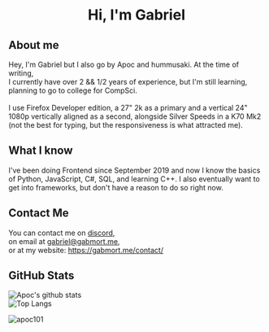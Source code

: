 <h1 align="center">Hi, I'm Gabriel</h1>

## About me
Hey, I'm Gabriel but I also go by Apoc and hummusaki. At the time of writing, <br> I currently have over 2 && 1/2 years of experience, but I'm still learning, planning to go to college for CompSci. <br>
<br>
I use Firefox Developer edition, a 27" 2k as a primary and a vertical 24" 1080p vertically aligned as a second, alongside Silver Speeds in a K70 Mk2 (not the best for typing, but the responsiveness is what attracted me).

## What I know
I've been doing Frontend since September 2019 and now I know the basics of Python, JavaScript, C#, SQL, and learning C++.
I also eventually want to get into frameworks, but don't have a reason to do so right now.

## Contact Me
You can contact me on [discord](https://discord.gabmort.me/),<br>
on email at gabriel@gabmort.me,<br>
or at my website: https://gabmort.me/contact/

## GitHub Stats 

![Apoc's github stats](https://github-readme-stats.vercel.app/api?username=Apoc101&show_icons=true&theme=dark)<br>
![Top Langs](https://github-readme-stats.vercel.app/api/top-langs/?username=Apoc101&theme=dark)

<p align="left"> <img src="https://komarev.com/ghpvc/?username=apoc101&label=Profile%20views&color=0e75b6&style=flat" alt="apoc101" /> </p> <br>
